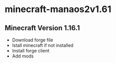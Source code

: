 # minecraft-manaos2v1.61

## Minecraft Version 1.16.1

- Download forge file
- Istall minecraft if not installed
- Install forge client
- Add mods
